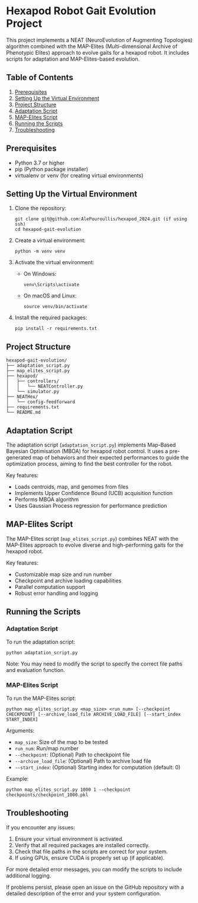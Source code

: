 # Hexapod Robot Gait Evolution Project

This project implements a NEAT (NeuroEvolution of Augmenting Topologies) algorithm combined with the MAP-Elites (Multi-dimensional Archive of Phenotypic Elites) approach to evolve gaits for a hexapod robot. It includes scripts for adaptation and MAP-Elites-based evolution.

## Table of Contents

1. [Prerequisites](#prerequisites)
2. [Setting Up the Virtual Environment](#setting-up-the-virtual-environment)
3. [Project Structure](#project-structure)
4. [Adaptation Script](#adaptation-script)
5. [MAP-Elites Script](#map-elites-script)
6. [Running the Scripts](#running-the-scripts)
7. [Troubleshooting](#troubleshooting)

## Prerequisites

- Python 3.7 or higher
- pip (Python package installer)
- virtualenv or venv (for creating virtual environments)

## Setting Up the Virtual Environment

1. Clone the repository:
   ```
   git clone git@github.com:AlePouroullis/hexapod_2024.git (if using ssh)
   cd hexapod-gait-evolution
   ```

2. Create a virtual environment:
   ```
   python -m venv venv
   ```

3. Activate the virtual environment:
   - On Windows:
     ```
     venv\Scripts\activate
     ```
   - On macOS and Linux:
     ```
     source venv/bin/activate
     ```

4. Install the required packages:
   ```
   pip install -r requirements.txt
   ```

## Project Structure

```
hexapod-gait-evolution/
├── adaptation_script.py
├── map_elites_script.py
├── hexapod/
│   ├── controllers/
│   │   └── NEATController.py
│   └── simulator.py
├── NEATHex/
│   └── config-feedforward
├── requirements.txt
└── README.md
```

## Adaptation Script

The adaptation script (`adaptation_script.py`) implements Map-Based Bayesian Optimisation (MBOA) for hexapod robot control. It uses a pre-generated map of behaviors and their expected performances to guide the optimization process, aiming to find the best controller for the robot.

Key features:
- Loads centroids, map, and genomes from files
- Implements Upper Confidence Bound (UCB) acquisition function
- Performs MBOA algorithm
- Uses Gaussian Process regression for performance prediction

## MAP-Elites Script

The MAP-Elites script (`map_elites_script.py`) combines NEAT with the MAP-Elites approach to evolve diverse and high-performing gaits for the hexapod robot.

Key features:
- Customizable map size and run number
- Checkpoint and archive loading capabilities
- Parallel computation support
- Robust error handling and logging

## Running the Scripts

### Adaptation Script

To run the adaptation script:

```
python adaptation_script.py
```

Note: You may need to modify the script to specify the correct file paths and evaluation function.

### MAP-Elites Script

To run the MAP-Elites script:

```
python map_elites_script.py <map_size> <run_num> [--checkpoint CHECKPOINT] [--archive_load_file ARCHIVE_LOAD_FILE] [--start_index START_INDEX]
```

Arguments:
- `map_size`: Size of the map to be tested
- `run_num`: Run/map number
- `--checkpoint`: (Optional) Path to checkpoint file
- `--archive_load_file`: (Optional) Path to archive load file
- `--start_index`: (Optional) Starting index for computation (default: 0)

Example:
```
python map_elites_script.py 1000 1 --checkpoint checkpoints/checkpoint_1000.pkl
```

## Troubleshooting

If you encounter any issues:

1. Ensure your virtual environment is activated.
2. Verify that all required packages are installed correctly.
3. Check that file paths in the scripts are correct for your system.
4. If using GPUs, ensure CUDA is properly set up (if applicable).

For more detailed error messages, you can modify the scripts to include additional logging.

If problems persist, please open an issue on the GitHub repository with a detailed description of the error and your system configuration.

